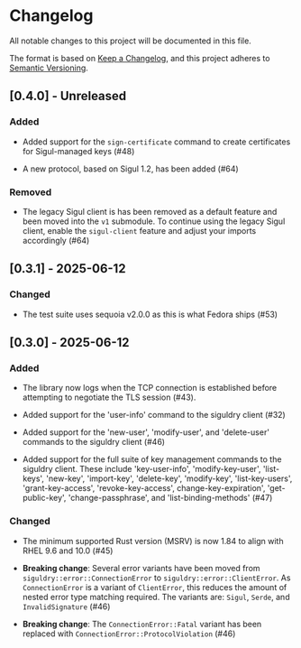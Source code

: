 # Changelog

All notable changes to this project will be documented in this file.

The format is based on [Keep a Changelog](https://keepachangelog.com/en/1.1.0/),
and this project adheres to [Semantic Versioning](https://semver.org/spec/v2.0.0.html).

## [0.4.0] - Unreleased

### Added

- Added support for the `sign-certificate` command to create certificates for Sigul-managed keys (#48)

- A new protocol, based on Sigul 1.2, has been added  (#64)

### Removed

- The legacy Sigul client is has been removed as a default feature and been
  moved into the `v1` submodule. To continue using the legacy Sigul client,
  enable the `sigul-client` feature and adjust your imports accordingly (#64)


## [0.3.1] - 2025-06-12

### Changed

- The test suite uses sequoia v2.0.0 as this is what Fedora ships (#53)


## [0.3.0] - 2025-06-12

### Added

- The library now logs when the TCP connection is established before attempting
  to negotiate the TLS session (#43).

- Added support for the 'user-info' command to the siguldry client (#32)

- Added support for the 'new-user', 'modify-user', and 'delete-user' commands to the siguldry client (#46)

- Added support for the full suite of key management commands to the siguldry client. These include
'key-user-info', 'modify-key-user', 'list-keys', 'new-key', 'import-key', 'delete-key',
'modify-key', 'list-key-users', 'grant-key-access', 'revoke-key-access', change-key-expiration',
'get-public-key', 'change-passphrase', and 'list-binding-methods' (#47)

### Changed

- The minimum supported Rust version (MSRV) is now 1.84 to align with RHEL 9.6 and 10.0 (#45)

- **Breaking change**: Several error variants have been moved from `siguldry::error::ConnectionError`
  to `siguldry::error::ClientError`. As `ConnectionError` is a variant of `ClientError`, this reduces
  the amount of nested error type matching required. The variants are: `Sigul`, `Serde`, and `InvalidSignature` (#46)

- **Breaking change**: The `ConnectionError::Fatal` variant has been replaced with `ConnectionError::ProtocolViolation` (#46)
